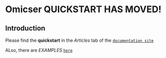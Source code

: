 # Omicser QUICKSTART HAS MOVED!

## Introduction

Please find the **quickstart** in the _Articles_ tab of the [`documentation site`](https://ergonyc.github.io/omicser/#installation-and-usage-for-curators)

ALso, there are _EXAMPLES_ [`here`](https://github.com/ergonyc/omicser/tree/main/vignettes/examples)

